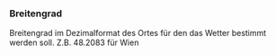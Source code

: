 ### Breitengrad

Breitengrad im Dezimalformat des Ortes für den das Wetter bestimmt werden soll.
Z.B. 48.2083 für Wien